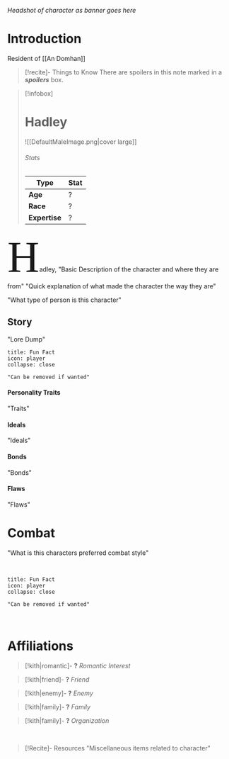 *Headshot of character as banner goes here*


# Introduction
 
 Resident of [[An Domhan]]
 > [!recite]- Things to Know
> There are spoilers in this note marked in a  **_spoilers_** box.

 > [!infobox]
>  # Hadley
> ![[DefaultMaleImage.png|cover large]]
> ###### Stats
> | Type |  Stat |
> | ---- | ---- |
> | **Age** | ? |
> | **Race**| ? |
> |**Expertise**| ?|

<span style="font-family: solbera_imitationregular; font-size:100">H</span>adley, "Basic Description of the character and where they are from"
"Quick explanation of what made the character the way they are"

"What type of person is this character"


## Story

"Lore Dump"
<br/>
```ad-note
title: Fun Fact
icon: player
collapse: close

"Can be removed if wanted"
```



#### Personality Traits
"Traits"

#### Ideals
"Ideals"

#### Bonds
"Bonds"

#### Flaws
"Flaws"



# Combat

"What is this characters preferred combat style"

<br/>

```ad-note
title: Fun Fact
icon: player
collapse: close

"Can be removed if wanted"
```

<br/>

# Affiliations

> [!kith|romantic]- **?** _Romantic Interest_

> [!kith|friend]- **?** _Friend_

> [!kith|enemy]- **?** _Enemy_

> [!kith|family]- **?** _Family_

>[!kith|family]- **?** _Organization_

<br/>

> [!Recite]- Resources
> "Miscellaneous items related to character"
